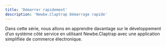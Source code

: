 ```yaml
---
title: 'Démarrer rapidement'
description: 'Newbe.Claptrap Démarrage rapide'
---
```


Dans cette série, nous allons en apprendre davantage sur le développement d’un système côté service en utilisant Newbe.Claptrap avec une application simplifiée de commerce électronique.

